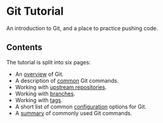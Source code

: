 # Git Tutorial

An introduction to Git, and a place to practice pushing code.

## Contents

The tutorial is split into six pages:
* An [overview](overview.md) of Git.
* A description of [common](basics.md) Git commands.
* Working with [upstream repositories](remote.md).
* Working with [branches](branches.md).
* Working with [tags](tagging.md).
* A short list of common [configuration](configuration.md) options for Git.
* A [summary](summary.md) of commonly used Git commands.